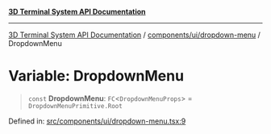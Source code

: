 [**3D Terminal System API Documentation**](../../../../README.md)

***

[3D Terminal System API Documentation](../../../../README.md) / [components/ui/dropdown-menu](../README.md) / DropdownMenu

# Variable: DropdownMenu

> `const` **DropdownMenu**: `FC`\<`DropdownMenuProps`\> = `DropdownMenuPrimitive.Root`

Defined in: [src/components/ui/dropdown-menu.tsx:9](https://github.com/Dicommunitas/ThreeJS_Terminal_3D/blob/5b477f54175762d5c4c643839351148d429f45bb/src/components/ui/dropdown-menu.tsx#L9)
